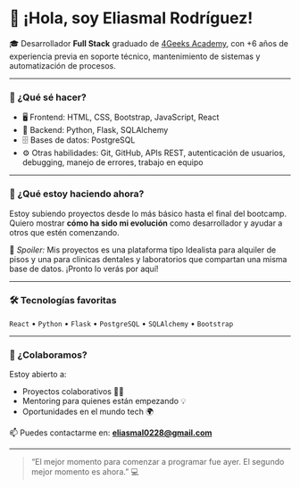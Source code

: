 # 👋 ¡Hola, soy Eliasmal Rodríguez!

🎓 Desarrollador **Full Stack** graduado de [4Geeks Academy](https://4geeksacademy.com/), con +6 años de experiencia previa en soporte técnico, mantenimiento de sistemas y automatización de procesos.

---

### 🧠 ¿Qué sé hacer?
- 🖥️ Frontend: HTML, CSS, Bootstrap, JavaScript, React
- 🔧 Backend: Python, Flask, SQLAlchemy
- 🗄️ Bases de datos: PostgreSQL
- ⚙️ Otras habilidades: Git, GitHub, APIs REST, autenticación de usuarios, debugging, manejo de errores, trabajo en equipo

---

### 🚀 ¿Qué estoy haciendo ahora?
Estoy subiendo proyectos desde lo más básico hasta el final del bootcamp. Quiero mostrar **cómo ha sido mi evolución** como desarrollador y ayudar a otros que estén comenzando.

📂 *Spoiler:* Mis proyectos es una plataforma tipo Idealista para alquiler de pisos y una para clinicas dentales y laboratorios que compartan una misma base de datos. ¡Pronto lo verás por aquí!

---

### 🛠️ Tecnologías favoritas
`React` • `Python` • `Flask` • `PostgreSQL` • `SQLAlchemy` • `Bootstrap`

---

### 🤝 ¿Colaboramos?
Estoy abierto a:
- Proyectos colaborativos 🧑‍💻
- Mentoring para quienes están empezando 💡
- Oportunidades en el mundo tech 🌍

📫 Puedes contactarme en: **eliasmal0228@gmail.com**

---

> “El mejor momento para comenzar a programar fue ayer. El segundo mejor momento es ahora.” 💻
